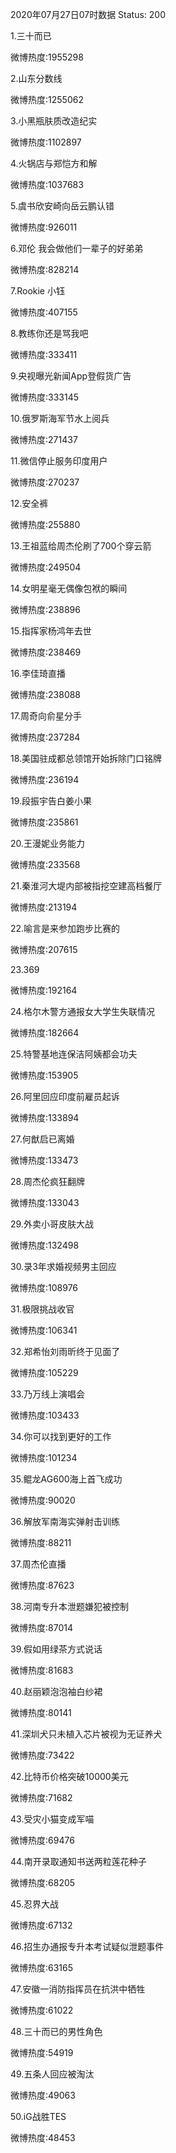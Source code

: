 2020年07月27日07时数据
Status: 200

1.三十而已

微博热度:1955298

2.山东分数线

微博热度:1255062

3.小黑瓶肤质改造纪实

微博热度:1102897

4.火锅店与郑恺方和解

微博热度:1037683

5.虞书欣安崎向岳云鹏认错

微博热度:926011

6.邓伦 我会做他们一辈子的好弟弟

微博热度:828214

7.Rookie 小钰

微博热度:407155

8.教练你还是骂我吧

微博热度:333411

9.央视曝光新闻App登假货广告

微博热度:333145

10.俄罗斯海军节水上阅兵

微博热度:271437

11.微信停止服务印度用户

微博热度:270237

12.安全裤

微博热度:255880

13.王祖蓝给周杰伦刷了700个穿云箭

微博热度:249504

14.女明星毫无偶像包袱的瞬间

微博热度:238896

15.指挥家杨鸿年去世

微博热度:238469

16.李佳琦直播

微博热度:238088

17.周奇向俞星分手

微博热度:237284

18.美国驻成都总领馆开始拆除门口铭牌

微博热度:236194

19.段振宇告白姜小果

微博热度:235861

20.王漫妮业务能力

微博热度:233568

21.秦淮河大堤内部被指挖空建高档餐厅

微博热度:213194

22.喻言是来参加跑步比赛的

微博热度:207615

23.369

微博热度:192164

24.格尔木警方通报女大学生失联情况

微博热度:182664

25.特警基地连保洁阿姨都会功夫

微博热度:153905

26.阿里回应印度前雇员起诉

微博热度:133894

27.何猷启已离婚

微博热度:133473

28.周杰伦疯狂翻牌

微博热度:133043

29.外卖小哥皮肤大战

微博热度:132498

30.录3年求婚视频男主回应

微博热度:108976

31.极限挑战收官

微博热度:106341

32.郑希怡刘雨昕终于见面了

微博热度:105229

33.乃万线上演唱会

微博热度:103433

34.你可以找到更好的工作

微博热度:101234

35.鲲龙AG600海上首飞成功

微博热度:90020

36.解放军南海实弹射击训练

微博热度:88211

37.周杰伦直播

微博热度:87623

38.河南专升本泄题嫌犯被控制

微博热度:87014

39.假如用绿茶方式说话

微博热度:81683

40.赵丽颖泡泡袖白纱裙

微博热度:80141

41.深圳犬只未植入芯片被视为无证养犬

微博热度:73422

42.比特币价格突破10000美元

微博热度:71682

43.受灾小猫变成军喵

微博热度:69476

44.南开录取通知书送两粒莲花种子

微博热度:68205

45.忍界大战

微博热度:67132

46.招生办通报专升本考试疑似泄题事件

微博热度:63165

47.安徽一消防指挥员在抗洪中牺牲

微博热度:61022

48.三十而已的男性角色

微博热度:54919

49.五条人回应被淘汰

微博热度:49063

50.iG战胜TES

微博热度:48453

